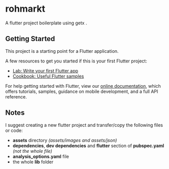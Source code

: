 # rohmarkt

A flutter project boilerplate using getx .

## Getting Started

This project is a starting point for a Flutter application.

A few resources to get you started if this is your first Flutter project:

- [Lab: Write your first Flutter app](https://flutter.dev/docs/get-started/codelab)
- [Cookbook: Useful Flutter samples](https://flutter.dev/docs/cookbook)

For help getting started with Flutter, view our
[online documentation](https://flutter.dev/docs), which offers tutorials,
samples, guidance on mobile development, and a full API reference.

## Notes

I suggest creating a new flutter project and transfer/copy the following files or code:

- **assets** directory *(assets/images and assets/json)*
- **dependencies**, **dev dependencies** and **flutter** section of **pubspec.yaml** *(not the whole file)*
- **analysis_options.yaml** file
- the whole **lib** folder